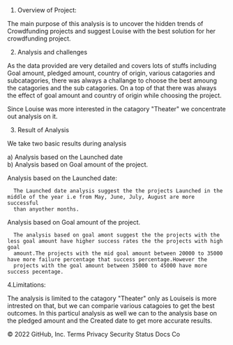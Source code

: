 1. Overview of Project:

The main purpose of this analysis is to uncover the hidden trends of Crowdfunding projects and suggest Louise with the best solution for
her crowdfunding project.

2. Analysis and challenges

As the data provided are very detailed and covers lots of stuffs including Goal amount, pledged amount, country of origin, various catagories
and subcatagories, there was always a challange to choose the best amoung the catagories and the sub catagories. On a top of that there was 
always the effect of goal amount and country of origin while choosing the project.

Since Louise was more interested in the catagory "Theater" we concentrate out analysis on it.

3. Result of Analysis

We take two basic results during analysis

a) Analysis based on the Launched date  
b) Analysis based on Goal amount of the project.

   
   Analysis based on the Launched date:
   
      The Launched date analysis suggest the the projects Launched in the middle of the year i.e from May, June, July, August are more successful
      than anyother months.

   Analysis based on Goal amount of the project.

      The analysis based on goal amont suggest the the projects with the less goal amount have higher success rates the the projects with high goal 
      amount.The projects with the mid goal amount between 20000 to 35000 have more failure percentage that success percentage.However the 
      projects with the goal amount between 35000 to 45000 have more success pecentage.

4.Limitations:

 The analysis is limited to the catagory "Theater" only as Louiseis  is more intrested on that, but we can comparie various catagoies to get the 
 best outcomes. In this particul analysis as well we can to the analysis base on the pledged amount and the Created date to get more accurate results.

© 2022 GitHub, Inc.
Terms
Privacy
Security
Status
Docs
Co
